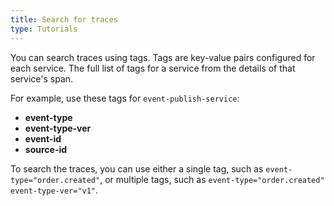 ```yaml
---
title: Search for traces
type: Tutorials
---
```


You can search traces using tags. Tags are key-value pairs configured for each service.
The full list of tags for a service from the details of that service's span.

For example, use these tags for `event-publish-service`:

* **event-type**
* **event-type-ver**
* **event-id**
* **source-id**

To search the traces, you can use either a single tag, such as `event-type="order.created"`, or multiple tags, such as `event-type="order.created" event-type-ver="v1"`.